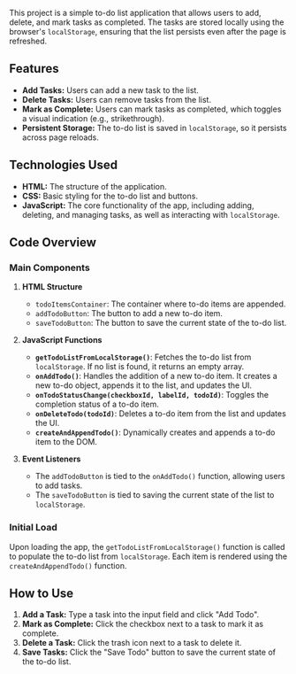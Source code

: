 
This project is a simple to-do list application that allows users to add, delete, and mark tasks as completed. The tasks are stored locally using the browser's `localStorage`, ensuring that the list persists even after the page is refreshed.

## Features

- **Add Tasks:** Users can add a new task to the list.
- **Delete Tasks:** Users can remove tasks from the list.
- **Mark as Complete:** Users can mark tasks as completed, which toggles a visual indication (e.g., strikethrough).
- **Persistent Storage:** The to-do list is saved in `localStorage`, so it persists across page reloads.

## Technologies Used

- **HTML:** The structure of the application.
- **CSS:** Basic styling for the to-do list and buttons.
- **JavaScript:** The core functionality of the app, including adding, deleting, and managing tasks, as well as interacting with `localStorage`.

## Code Overview

### Main Components

1. **HTML Structure**
   - `todoItemsContainer`: The container where to-do items are appended.
   - `addTodoButton`: The button to add a new to-do item.
   - `saveTodoButton`: The button to save the current state of the to-do list.

2. **JavaScript Functions**
   - **`getTodoListFromLocalStorage()`**: Fetches the to-do list from `localStorage`. If no list is found, it returns an empty array.
   - **`onAddTodo()`**: Handles the addition of a new to-do item. It creates a new to-do object, appends it to the list, and updates the UI.
   - **`onTodoStatusChange(checkboxId, labelId, todoId)`**: Toggles the completion status of a to-do item.
   - **`onDeleteTodo(todoId)`**: Deletes a to-do item from the list and updates the UI.
   - **`createAndAppendTodo()`**: Dynamically creates and appends a to-do item to the DOM.

3. **Event Listeners**
   - The `addTodoButton` is tied to the `onAddTodo()` function, allowing users to add tasks.
   - The `saveTodoButton` is tied to saving the current state of the list to `localStorage`.

### Initial Load

Upon loading the app, the `getTodoListFromLocalStorage()` function is called to populate the to-do list from `localStorage`. Each item is rendered using the `createAndAppendTodo()` function.

## How to Use

1. **Add a Task:** Type a task into the input field and click "Add Todo".
2. **Mark as Complete:** Click the checkbox next to a task to mark it as complete.
3. **Delete a Task:** Click the trash icon next to a task to delete it.
4. **Save Tasks:** Click the "Save Todo" button to save the current state of the to-do list.

